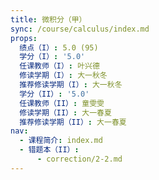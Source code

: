 ```yaml
---
title: 微积分（甲）
sync: /course/calculus/index.md
props:
  绩点（I）: 5.0 (95)
  学分（I）: '5.0'
  任课教师（I）: 叶兴德
  修读学期（I）: 大一秋冬
  推荐修读学期（I）: 大一秋冬
  学分（II）: '5.0'
  任课教师（II）: 童雯雯
  修读学期（II）: 大一春夏
  推荐修读学期（II）: 大一春夏
nav:
  - 课程简介: index.md
  - 错题本（II）:
      - correction/2-2.md
---
```

